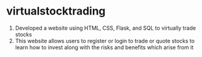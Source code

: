 # virtualstocktrading	    

1. Developed a website using HTML, CSS, Flask, and SQL to virtually trade stocks 
2. This website allows users to register or login to trade or quote stocks to learn how to invest along with the risks and benefits which arise from it
